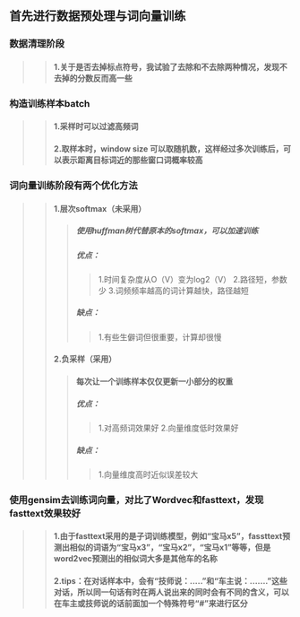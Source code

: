 ## 首先进行数据预处理与词向量训练
### 数据清理阶段
>>#### 1.关于是否去掉标点符号，我试验了去除和不去除两种情况，发现不去掉的分数反而高一些
### 构造训练样本batch
>>#### 1.采样时可以过滤高频词
>>#### 2.取样本时，window size 可以取随机数，这样经过多次训练后，可以表示距离目标词近的那些窗口词概率较高
### 词向量训练阶段有两个优化方法
>>#### 1.层次softmax（未采用）
>>> ##### 使用huffman树代替原本的softmax，可以加速训练
>>> ##### 优点：
>>>> 1.时间复杂度从O（V）变为log2（V）
>>>> 2.路径短，参数少
>>>> 3.词频频率越高的词计算越快，路径越短
>>> ##### 缺点：
>>>> 1.有些生僻词但很重要，计算却很慢
>>#### 2.负采样（采用）
>>> #### 每次让一个训练样本仅仅更新一小部分的权重
>>> ##### 优点：
>>>> 1.对高频词效果好
>>>> 2.向量维度低时效果好
>>> ##### 缺点：
>>>> 1.向量维度高时近似误差较大
### 使用gensim去训练词向量，对比了Wordvec和fasttext，发现fasttext效果较好
>>#### 1.由于fasttext采用的是子词训练模型，例如“宝马x5”，fassttext预测出相似的词语为“宝马x3”，“宝马x2”，“宝马x1”等等，但是word2vec预测出的相似词大多是其他车的名称
>>#### 2.tips：在对话样本中，会有“技师说：.....”和“车主说：.......”这些对话，所以同一句话有时在两人说出来的同时会有不同的含义，可以在车主或技师说的话前面加一个特殊符号“#”来进行区分
